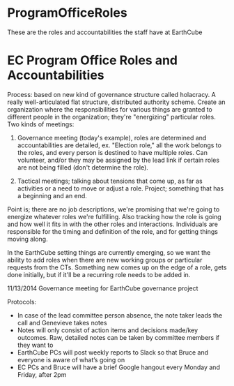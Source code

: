 ProgramOfficeRoles
==================

These are the roles and accountabilities the staff have at EarthCube

# EC Program Office Roles and Accountabilities

Process: based on new kind of governance structure called holacracy. A really well-articulated flat structure, distributed authority scheme. Create an organization where the responsibilities for various things are granted to different people in the organization; they're "energizing" particular roles.
Two kinds of meetings:


1) Governance meeting (today's example), roles are determined and accountabilities are detailed, ex. "Election role," all the work belongs to the roles, and every person is destined to have multiple roles. Can volunteer, and/or they may be assigned by the lead link if certain roles are not being filled (don't determine the role).


2) Tactical meetings; talking about tensions that come up, as far as activities or a need to move or adjust a role.
Project; something that has a beginning and an end.


Point is; there are no job descriptions, we're promising that we're going to energize whatever roles we're fulfilling. Also tracking how the role is going and how well it fits in with the other roles and interactions. Individuals are responsible for the timing and definition of the role, and for getting things moving along.


In the EarthCube setting things are currently emerging, so we want the ability to add roles when there are new working groups or particular requests from the CTs. Something new comes up on the edge of a role, gets done initially, but if it'll be a recurring role needs to be added in.


11/13/2014
Governance meeting for EarthCube governance project


Protocols:
* In case of the lead committee person absence, the note taker leads the call and Genevieve takes notes
* Notes will only consist of action items and decisions made/key outcomes. Raw, detailed notes can be taken by committee members if they want to
* EarthCube PCs will post weekly reports to Slack so that Bruce and everyone is aware of what’s going on
* EC PCs and Bruce will have a brief Google hangout every Monday and Friday, after 2pm
